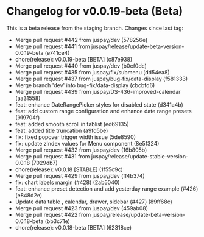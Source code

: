 # Changelog for v0.0.19-beta (Beta)

This is a beta release from the staging branch. Changes since last tag:

- Merge pull request #442 from juspay/dev (578256e)
- Merge pull request #441 from juspay/release/update-beta-version-0.0.19-beta (e741ce4)
- chore(release): v0.0.19-beta [BETA] (c87e938)
- Merge pull request #440 from juspay/dev (b0cf0dc)
- Merge pull request #435 from juspay/fix/submenu (dd54ea8)
- Merge pull request #437 from juspay/bug-fix/data-display (f581333)
- Merge branch 'dev' into bug-fix/data-display (cbcbfd6)
- Merge pull request #439 from juspay/DS-436-improved-calendar (aa31558)
- feat: enhance DateRangePicker styles for disabled state (d341a4b)
- feat: add custom range configuration and enhance date range presets (919704f)
- feat: added smooth scroll in tablist (ed69135)
- feat: added title truncation (a9fd5be)
- fix: fixed popover trigger width issue (5de8590)
- fix: update zIndex values for Menu component (8e5f324)
- Merge pull request #432 from juspay/dev (16b805b)
- Merge pull request #431 from juspay/release/update-stable-version-0.0.18 (7029db7)
- chore(release): v0.0.18 [STABLE] (1f55c9c)
- Merge pull request #429 from juspay/dev (ff4b374)
- fix: chart labels margin (#428) (2ab5040)
- feat: enhance preset detection and add yesterday range example (#426) (e848d2e)
- Update data table , calendar, drawer, sidebar (#427) (89ff68c)
- Merge pull request #423 from juspay/dev (459ab08)
- Merge pull request #422 from juspay/release/update-beta-version-0.0.18-beta (bb3c71e)
- chore(release): v0.0.18-beta [BETA] (62318ce)
